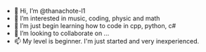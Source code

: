 - 👋 Hi, I’m @thanachote-l1
- 👀 I’m interested in music, coding, physic and math
- 🌱 I’m just begin learning how to code in cpp, python, c#
- 💞️ I’m looking to collaborate on ...
- 📫 My level is beginner. I'm just started and very inexperienced. 

<!---
thanachote-l1/thanachote-l1 is a ✨ special ✨ repository because its `README.md` (this file) appears on your GitHub profile.
You can click the Preview link to take a look at your changes.
--->
